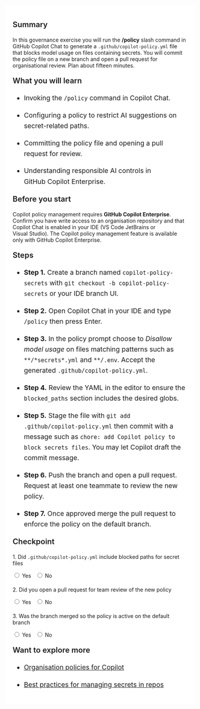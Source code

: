 ﻿---
Title: Enterprise policy testing
Source: insert.sql
---
<div class="container" style="max-width:960px;background:#ffffff;padding:20px;"> <!-- Summary --> <p style="font-weight:600;font-size:1.25rem;">Summary</p> <p> In this governance exercise you will run the <strong>/policy</strong> slash command in GitHub&nbsp;Copilot&nbsp;Chat to generate a <code>.github/copilot-policy.yml</code> file that blocks model usage on files containing secrets. You will commit the policy file on a new branch and open a pull request for organisational review. Plan about fifteen minutes. </p> <!-- What you will learn --> <p style="font-weight:600;font-size:1.25rem;">What you will learn</p> <ul style="font-size:1.1rem;line-height:1.6;"> <li> <p>Invoking the <code>/policy</code> command in Copilot Chat.</p> </li> <li> <p>Configuring a policy to restrict AI suggestions on secret-related paths.</p> </li> <li> <p>Committing the policy file and opening a pull request for review.</p> </li> <li> <p>Understanding responsible AI controls in GitHub&nbsp;Copilot&nbsp;Enterprise.</p> </li> </ul> <!-- Before you start --> <p style="font-weight:600;font-size:1.25rem;">Before you start</p> <p> Copilot policy management requires <strong>GitHub&nbsp;Copilot&nbsp;Enterprise</strong>. Confirm you have write access to an organisation repository and that Copilot Chat is enabled in your IDE (VS&nbsp;Code JetBrains or Visual&nbsp;Studio). The Copilot policy management feature is available only with GitHub Copilot Enterprise.</p> <!-- Steps --> <p style="font-weight:600;font-size:1.25rem;">Steps</p> <ul style="font-size:1.1rem;line-height:1.6;"> <li> <p><strong>Step&nbsp;1.</strong> Create a branch named <code>copilot-policy-secrets</code> with <code>git checkout -b copilot-policy-secrets</code> or your IDE branch UI.</p> </li> <li> <p><strong>Step&nbsp;2.</strong> Open Copilot Chat in your IDE and type <code>/policy</code> then press Enter.</p> </li> <li> <p><strong>Step&nbsp;3.</strong> In the policy prompt choose to <em>Disallow model usage</em> on files matching patterns such as <code>**/*secrets*.yml</code> and <code>**/.env</code>. Accept the generated <code>.github/copilot-policy.yml</code>.</p> </li> <li> <p><strong>Step&nbsp;4.</strong> Review the YAML in the editor to ensure the <code>blocked_paths</code> section includes the desired globs.</p> </li> <li> <p><strong>Step&nbsp;5.</strong> Stage the file with <code>git add .github/copilot-policy.yml</code> then commit with a message such as <code>chore: add Copilot policy to block secrets files</code>. You may let Copilot draft the commit message.</p> </li> <li> <p><strong>Step&nbsp;6.</strong> Push the branch and open a pull request. Request at least one teammate to review the new policy.</p> </li> <li> <p><strong>Step&nbsp;7.</strong> Once approved merge the pull request to enforce the policy on the default branch.</p> </li> </ul> <!-- Checkpoint --> <p style="font-weight:600;font-size:1.25rem;">Checkpoint</p> <div style="margin-top:20px;"> <p>1.&nbsp;Did <code>.github/copilot-policy.yml</code> include blocked paths for secret files</p> <input type="radio" name="q1"> Yes&nbsp;&nbsp; <input type="radio" name="q1"> No </div> <div style="margin-top:20px;"> <p>2.&nbsp;Did you open a pull request for team review of the new policy</p> <input type="radio" name="q2"> Yes&nbsp;&nbsp; <input type="radio" name="q2"> No </div> <div style="margin-top:20px;"> <p>3.&nbsp;Was the branch merged so the policy is active on the default branch</p> <input type="radio" name="q3"> Yes&nbsp;&nbsp; <input type="radio" name="q3"> No </div> <!-- Explore more --> <p style="font-weight:600;font-size:1.25rem;">Want to explore more</p> <ul style="font-size:1.1rem;line-height:1.6;"> <li> <p><a href="https://docs.github.com/en/copilot/managing-copilot/managing-github-copilot-in-your-organization/managing-policies-for-copilot-in-your-organization" target="_blank">Organisation policies for Copilot</a></p> </li> <li> <p><a href="https://docs.github.com/en/actions/security-guides/security-hardening-for-github-actions#using-secrets-in-github-actions" target="_blank">Best practices for managing secrets in repos</a></p> </li> </ul> </div>

